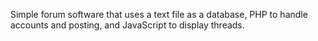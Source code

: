 Simple forum software that uses a text file as a database, PHP to handle accounts and posting, and JavaScript to display threads.
